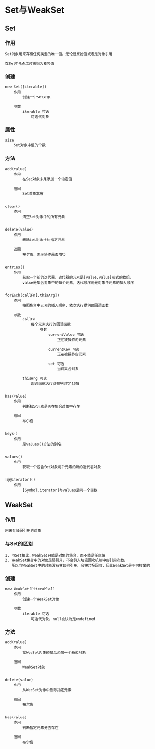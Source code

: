 # Set与WeakSet

## Set

### 作用
    Set对象用来存储任何类型的唯一值，无论是原始值或者是对象引用

    在Set中NaN之间被视为相同值

### 创建

    new Set([iterable])
        作用
            创建一个Set对象
        
        参数
            iterable 可选
                可迭代对象

### 属性

    size
        Set对象中值的个数
    
### 方法

    add(value)
        作用
            在Set对象末尾添加一个指定值

        返回
            Set对象本省


    clear()
        作用
            清空Set对象中的所有元素


    delete(value)
        作用
            删除Set对象中的指定元素

        返回
            布尔值，表示操作是否成功


    entries()
        作用
            获取一个新的迭代器，迭代器的元素是[value,value]形式的数组，
            value是集合对象中的每个元素，迭代顺序就是对象中元素的插入顺序


    forEach(callFn[,thisArg])
        作用
            按照集合中元素的插入顺序，依次执行提供的回调函数

        参数
            callFn
                每个元素执行的回调函数
                    参数
                        currentValue 可选
                            正在被操作的元素

                        currentKey 可选
                            正在被操作的元素

                        set 可选
                            当前集合对象

            thisArg 可选
                回调函数执行过程中的this值


    has(value)
        作用
            判断指定元素是否在集合对象中存在
        
        返回
            布尔值
            

    keys()  
        作用
            是values()方法的别名


    values()
        作用
            获取一个包含Set对象每个元素的新的迭代器对象

    
    [@@iterator]()
        作用
            [Symbol.iterator]与values是同一个函数




## WeakSet

### 作用
    用来存储弱引用的对象

### 与Set的区别
    1. 与Set相比，WeakSet只能是对象的集合，而不能是任意值
    2. WeakSet集合中的对象是弱引用，不会算入垃圾回收机制中的引用次数，
       所以当WeakSet中的对象没有被其他引用，会被垃圾回收，因此WeakSet是不可枚举的

### 创建
    new WeakSet([iterable])
        作用
            创建一个WeakSet对象
        
        参数
            iterable 可选
                可迭代对象，null被认为是undefined
        
### 方法
    add(value)
        作用
            在WebSet对象的最后添加一个新的对象
        
        返回
            WeakSet对象


    delete(value)
        作用
            从WebSet对象中删除指定元素
        
        返回
            布尔值

    
    has(value)
        作用    
            判断指定元素是否存在
        
        返回
            布尔值
